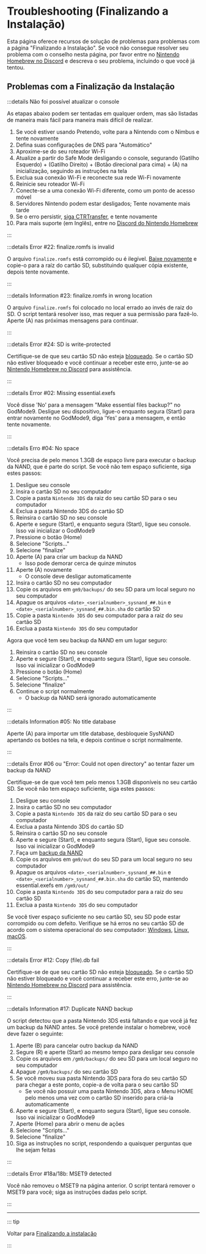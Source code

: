 # Troubleshooting (Finalizando a Instalação)

Esta página oferece recursos de solução de problemas para problemas com a página "Finalizando a Instalação". Se você não consegue resolver seu problema com o conselho nesta página, por favor entre no [Nintendo Homebrew no Discord](https://discord.gg/MWxPgEp) e descreva o seu problema, incluindo o que você já tentou.

## Problemas com a Finalização da Instalação

:::details Não foi possível atualizar o console

As etapas abaixo podem ser tentadas em qualquer ordem, mas são listadas de maneira mais fácil para maneira mais difícil de realizar.

1. Se você estiver usando Pretendo, volte para a Nintendo com o Nimbus e tente novamente
2. Defina suas configurações de DNS para "Automático"
3. Aproxime-se do seu roteador Wi-Fi
4. Atualize a partir do Safe Mode desligando o console, segurando (Gatilho Esquerdo) + (Gatilho Direito) + (Botão direcional para cima) + (A) na inicialização, seguindo as instruções na tela
5. Exclua sua conexão Wi-Fi e reconecte sua rede Wi-Fi novamente
6. Reinicie seu roteador Wi-Fi
7. Conecte-se a uma conexão Wi-Fi diferente, como um ponto de acesso móvel
8. Servidores Nintendo podem estar desligados; Tente novamente mais tarde
9. Se o erro persistir, [siga CTRTransfer](ctrtransfer), e tente novamente
10. Para mais suporte (em Inglês), entre no [Discord do Nintendo Homebrew](https://discord.gg/MWxPgEp)

:::

:::details Error #22: finalize.romfs is invalid

O arquivo `finalize.romfs` está corrompido ou é ilegível. [Baixe novamente](https://github.com/hacks-guide/finalize/releases/latest/download/finalize.romfs) e copie-o para a raíz do cartão SD, substituindo qualquer cópia existente, depois tente novamente.

:::

:::details Information #23: finalize.romfs in wrong location

O arquivo `finalize.romfs` foi colocado no local errado ao invés de raiz do SD. O script tentará resolver isso, mas requer a sua permissão para fazê-lo. Aperte (A) nas próximas mensagens para continuar.

:::

:::details Error #24: SD is write-protected

Certifique-se de que seu cartão SD não esteja [bloqueado](/images/sdlock.png). Se o cartão SD não estiver bloqueado e você continuar a receber este erro, junte-se ao [Nintendo Homebrew no Discord](https://discord.gg/MWxPgEp) para assistência.

:::

:::details Error #02: Missing essential.exefs

Você disse 'No' para a mensagem "Make essential files backup?" no GodMode9. Desligue seu dispositivo, ligue-o enquanto segura (Start) para entrar novamente no GodMode9, diga 'Yes' para a mensagem, e então tente novamente.

:::

:::details Erro #04: No space

Você precisa de pelo menos 1.3GB de espaço livre para executar o backup da NAND, que é parte do script. Se você não tem espaço suficiente, siga estes passos:

1. Desligue seu console
2. Insira o cartão SD no seu computador
3. Copie a pasta `Nintendo 3DS` da raiz do seu cartão SD para o seu computador
4. Exclua a pasta Nintendo 3DS do cartão SD
5. Reinsira o cartão SD no seu console
6. Aperte e segure (Start), e enquanto segura (Start), ligue seu console. Isso vai inicializar o GodMode9
7. Pressione o botão (Home)
8. Selecione "Scripts..."
9. Selecione "finalize"
10. Aperte (A) para criar um backup da NAND
    - Isso pode demorar cerca de quinze minutos
11. Aperte (A) novamente
    - O console deve desligar automaticamente
12. Insira o cartão SD no seu computador
13. Copie os arquivos em `gm9/backups/` do seu SD para um local seguro no seu computador
14. Apague os arquivos `<date>_<serialnumber>_sysnand_##.bin` e `<date>_<serialnumber>_sysnand_##.bin.sha` do cartão SD
15. Copie a pasta `Nintendo 3DS` do seu computador para a raiz do seu cartão SD
16. Exclua a pasta `Nintendo 3DS` do seu computador

Agora que você tem seu backup da NAND em um lugar seguro:

1. Reinsira o cartão SD no seu console
2. Aperte e segure (Start), e enquanto segura (Start), ligue seu console. Isso vai inicializar o GodMode9
3. Pressione o botão (Home)
4. Selecione "Scripts..."
5. Selecione "finalize"
6. Continue o script normalmente
   - O backup da NAND será ignorado automaticamente

:::

:::details Information #05: No title database

Aperte (A) para importar um title database, desbloqueie SysNAND apertando os botões na tela, e depois continue o script normalmente.

:::

:::details Error #06 ou "Error: Could not open directory" ao tentar fazer um backup da NAND

Certifique-se de que você tem pelo menos 1.3GB disponíveis no seu cartão SD. Se você não tem espaço suficiente, siga estes passos:

1. Desligue seu console
2. Insira o cartão SD no seu computador
3. Copie a pasta `Nintendo 3DS` da raiz do seu cartão SD para o seu computador
4. Exclua a pasta Nintendo 3DS do cartão SD
5. Reinsira o cartão SD no seu console
6. Aperte e segure (Start), e enquanto segura (Start), ligue seu console. Isso vai inicializar o GodMode9
7. Faça um [backup da NAND](godmode9-usage#criating-a-nand-backup)
8. Copie os arquivos em `gm9/out` do seu SD para um local seguro no seu computador
9. Apague os arquivos `<date>_<serialnumber>_sysnand_##.bin` e `<date>_<serialnumber>_sysnand_##.bin.sha` do cartão SD, mantendo essential.exefs em `/gm9/out/`
10. Copie a pasta `Nintendo 3DS` do seu computador para a raiz do seu cartão SD
11. Exclua a pasta `Nintendo 3DS` do seu computador

Se você tiver espaço suficiente no seu cartão SD, seu SD pode estar corrompido ou com defeito. Verifique se há erros no seu cartão SD de acordo com o sistema operacional do seu computador: [Windows](h2testw-\(windows\)), [Linux](f3-\(linux\)), [macOS](f3xswift-\(mac\)).

:::

:::details Error #12: Copy (file).db fail

Certifique-se de que seu cartão SD não esteja [bloqueado](/images/sdlock.png). Se o cartão SD não estiver bloqueado e você continuar a receber este erro, junte-se ao [Nintendo Homebrew no Discord](https://discord.gg/MWxPgEp) para assistência.

:::

:::details Information #17: Duplicate NAND backup

O script detectou que a pasta Nintendo 3DS está faltando e que você já fez um backup da NAND antes. Se você pretende instalar o homebrew, você deve fazer o seguinte:

1. Aperte (B) para cancelar outro backup da NAND
2. Segure (R) e aperte (Start) ao mesmo tempo para desligar seu console
3. Copie os arquivos em `/gm9/backups/` do seu SD para um local seguro no seu computador
4. Apague `/gm9/backups/` do seu cartão SD
5. Se você moveu sua pasta Nintendo 3DS para fora do seu cartão SD para chegar a este ponto, copie-a de volta para o seu cartão SD
   - Se você não possuir uma pasta Nintendo 3DS, abra o Menu HOME pelo menos uma vez com o cartão SD inserido para criá-la automaticamente
6. Aperte e segure (Start), e enquanto segura (Start), ligue seu console. Isso vai inicializar o GodMode9
7. Aperte (Home) para abrir o menu de ações
8. Selecione "Scripts..."
9. Selecione "finalize"
10. Siga as instruções no script, respondendo a quaisquer perguntas que lhe sejam feitas

:::

:::details Error #18a/18b: MSET9 detected

Você não removeu o MSET9 na página anterior. O script tentará remover o MSET9 para você; siga as instruções dadas pelo script.

:::

<!--@include: ./_include/troubleshooting-get-help-common.md -->

---

::: tip

Voltar para [Finalizando a instalação](finalizing-setup)

:::

<!--@include: ./_include/troubleshooting-return.md -->
